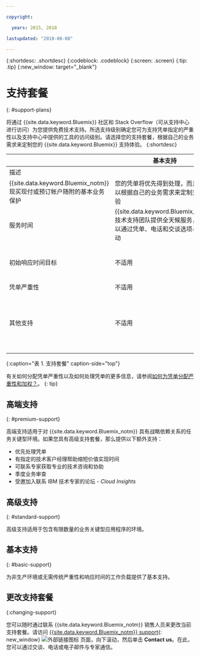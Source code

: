 ```yaml
---

copyright:

  years: 2015, 2018

lastupdated: "2018-08-08"

---
```



{:shortdesc: .shortdesc}
{:codeblock: .codeblock}
{:screen: .screen}
{:tip: .tip}
{:new_window: target="_blank"}

# 支持套餐
{: #support-plans}

将通过 {{site.data.keyword.Bluemix}} 社区和 Stack Overflow（可从支持中心进行访问）为您提供免费技术支持。所选支持级别确定您可为支持凭单指定的严重性以及支持中心中提供的工具的访问级别。请选择您的支持套餐，根据自己的业务需求来定制您的 {{site.data.keyword.Bluemix}} 支持体验。
{:shortdesc}

|  | 基本支持 | 高级支持 | 金牌支持 |
|-------------|-------------|-------------|-------------|
|描述
|	{{site.data.keyword.Bluemix_notm}} 现买现付或预订帐户随附的基本业务保护|您的凭单将优先得到处理，而且您可以根据自己的业务需求来定制支持体验|客户参与，帮助您缩短价值实现时间，从而实现目标业务结果|
|服务时间|{{site.data.keyword.Bluemix_notm}} 技术支持团队提供全天候服务，您可以通过凭单、电话和交谈选项与之互动|{{site.data.keyword.Bluemix_notm}} 技术支持团队提供全天候服务，您可以通过凭单、电话和交谈选项与之互动|{{site.data.keyword.Bluemix_notm}} 技术支持团队提供全天候服务，您可以通过凭单、电话和交谈选项与之互动|
|初始响应时间目标|不适用 |严重性 1：1 小时内<br/> 严重性 2：2 小时内<br/> 严重性 3：4 小时内<br/> 严重性 4：8 小时内|严重性 1：1 小时内<br/> 严重性 2：90 分钟内<br/> 严重性 3：2 小时内<br/> 严重性 4：4 小时内|
|凭单严重性|不适用 |可以使用凭单严重性等级|可以使用凭单严重性等级|
|其他支持|不适用 |不适用 |为您指派技术客户经理<br/> <br/> 季度业务审查<br/><br/> 联系专家<br/> <br/> 邀请加入 *Cloud Insights*|
{:caption="表 1. 支持套餐" caption-side="top"}

有关如何分配凭单严重性以及如何处理凭单的更多信息，请参阅[如何为凭单分配严重性和加权？](/docs/get-support/ticketweight.html)。
{: tip} 

## 高端支持
{: #premium-support}

高端支持适用于对 {{site.data.keyword.Bluemix_notm}} 具有战略依赖关系的任务关键型环境。如果您具有高级支持套餐，那么提供以下额外支持：
  * 优先处理凭单
  * 有指定的技术客户经理帮助缩短价值实现时间
  * 可联系专家获取专业的技术咨询和协助
  * 季度业务审查
  * 受邀加入联系 IBM 技术专家的论坛 - *Cloud Insights*

## 高级支持
{: #standard-support}

高级支持适用于包含有限数量的业务关键型应用程序的环境。

## 基本支持
{: #basic-support}

为非生产环境或无需传统严重性和响应时间的工作负载提供了基本支持。

## 更改支持套餐
{:changing-support}

您可以随时通过联系 {{site.data.keyword.Bluemix_notm}} 销售人员来更改当前支持套餐。请访问 [{{site.data.keyword.Bluemix_notm}} support](https://www.ibm.com/cloud/support){: new_window} ![外部链接图标](../icons/launch-glyph.svg "外部链接图标") 页面，向下滚动，然后单击 **Contact us**。在此，您可以通过交谈、电话或电子邮件与专家通信。  


